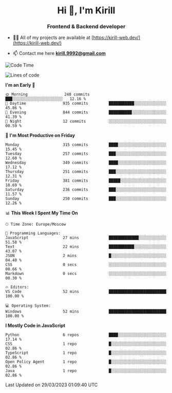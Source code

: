<h1 align="center">Hi 👋, I'm Kirill</h1>
<h3 align="center">Frontend & Backend developer</h3>

- 👨‍💻 All of my projects are available at [https://kirill-web.dev/](https://kirill-web.dev/)

- 📫 Contact me here **kirill.9992@gmail.com**











<!--START_SECTION:waka-->
![Code Time](http://img.shields.io/badge/Code%20Time-1%2C296%20hrs%2041%20mins-blue)

![Lines of code](https://img.shields.io/badge/From%20Hello%20World%20I%27ve%20Written-2.7%20million%20lines%20of%20code-blue)

**I'm an Early 🐤** 

```text
🌞 Morning                248 commits         ███░░░░░░░░░░░░░░░░░░░░░░   12.16 % 
🌆 Daytime                935 commits         ███████████░░░░░░░░░░░░░░   45.86 % 
🌃 Evening                844 commits         ██████████░░░░░░░░░░░░░░░   41.39 % 
🌙 Night                  12 commits          ░░░░░░░░░░░░░░░░░░░░░░░░░   00.59 % 
```
📅 **I'm Most Productive on Friday** 

```text
Monday                   315 commits         ████░░░░░░░░░░░░░░░░░░░░░   15.45 % 
Tuesday                  257 commits         ███░░░░░░░░░░░░░░░░░░░░░░   12.60 % 
Wednesday                349 commits         ████░░░░░░░░░░░░░░░░░░░░░   17.12 % 
Thursday                 251 commits         ███░░░░░░░░░░░░░░░░░░░░░░   12.31 % 
Friday                   381 commits         █████░░░░░░░░░░░░░░░░░░░░   18.69 % 
Saturday                 236 commits         ███░░░░░░░░░░░░░░░░░░░░░░   11.57 % 
Sunday                   250 commits         ███░░░░░░░░░░░░░░░░░░░░░░   12.26 % 
```


📊 **This Week I Spent My Time On** 

```text
🕑︎ Time Zone: Europe/Moscow

💬 Programming Languages: 
JavaScript               27 mins             █████████████░░░░░░░░░░░░   51.58 % 
Text                     22 mins             ███████████░░░░░░░░░░░░░░   43.07 % 
JSON                     2 mins              █░░░░░░░░░░░░░░░░░░░░░░░░   04.40 % 
CSS                      0 secs              ░░░░░░░░░░░░░░░░░░░░░░░░░   00.66 % 
Markdown                 0 secs              ░░░░░░░░░░░░░░░░░░░░░░░░░   00.30 % 

🔥 Editors: 
VS Code                  52 mins             █████████████████████████   100.00 % 

💻 Operating System: 
Windows                  52 mins             █████████████████████████   100.00 % 
```

**I Mostly Code in JavaScript** 

```text
Python                   6 repos             ████░░░░░░░░░░░░░░░░░░░░░   17.14 % 
CSS                      1 repo              █░░░░░░░░░░░░░░░░░░░░░░░░   02.86 % 
TypeScript               1 repo              █░░░░░░░░░░░░░░░░░░░░░░░░   02.86 % 
Open Policy Agent        1 repo              █░░░░░░░░░░░░░░░░░░░░░░░░   02.86 % 
Java                     1 repo              █░░░░░░░░░░░░░░░░░░░░░░░░   02.86 % 
```




 Last Updated on 29/03/2023 01:09:40 UTC
<!--END_SECTION:waka-->
